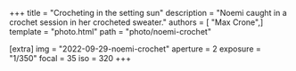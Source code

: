 +++
title = "Crocheting in the setting sun"
description = "Noemi caught in a crochet session in her crocheted sweater."
authors = [ "Max Crone",]
template = "photo.html"
path = "photo/noemi-crochet"

[extra]
img = "2022-09-29-noemi-crochet"
aperture = 2
exposure = "1/350"
focal = 35
iso = 320
+++

